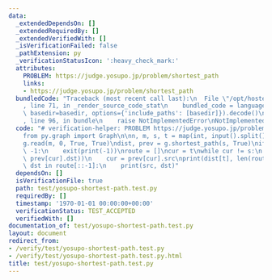 ```yaml
---
data:
  _extendedDependsOn: []
  _extendedRequiredBy: []
  _extendedVerifiedWith: []
  _isVerificationFailed: false
  _pathExtension: py
  _verificationStatusIcon: ':heavy_check_mark:'
  attributes:
    PROBLEM: https://judge.yosupo.jp/problem/shortest_path
    links:
    - https://judge.yosupo.jp/problem/shortest_path
  bundledCode: "Traceback (most recent call last):\n  File \"/opt/hostedtoolcache/Python/3.8.16/x64/lib/python3.8/site-packages/onlinejudge_verify/documentation/build.py\"\
    , line 71, in _render_source_code_stat\n    bundled_code = language.bundle(stat.path,\
    \ basedir=basedir, options={'include_paths': [basedir]}).decode()\n  File \"/opt/hostedtoolcache/Python/3.8.16/x64/lib/python3.8/site-packages/onlinejudge_verify/languages/python.py\"\
    , line 96, in bundle\n    raise NotImplementedError\nNotImplementedError\n"
  code: "# verification-helper: PROBLEM https://judge.yosupo.jp/problem/shortest_path\n\
    from py.graph import Graph\n\nn, m, s, t = map(int, input().split())\ng = Graph(n)\n\
    g.read(m, 0, True, True)\ndist, prev = g.shortest_path(s, True)\nif dist[t] ==\
    \ -1:\n    exit(print(-1))\nroute = []\ncur = t\nwhile cur != s:\n    route.append((prev[cur].src,\
    \ prev[cur].dst))\n    cur = prev[cur].src\nprint(dist[t], len(route))\nfor src,\
    \ dst in route[::-1]:\n    print(src, dst)"
  dependsOn: []
  isVerificationFile: true
  path: test/yosupo-shortest-path.test.py
  requiredBy: []
  timestamp: '1970-01-01 00:00:00+00:00'
  verificationStatus: TEST_ACCEPTED
  verifiedWith: []
documentation_of: test/yosupo-shortest-path.test.py
layout: document
redirect_from:
- /verify/test/yosupo-shortest-path.test.py
- /verify/test/yosupo-shortest-path.test.py.html
title: test/yosupo-shortest-path.test.py
---
```

